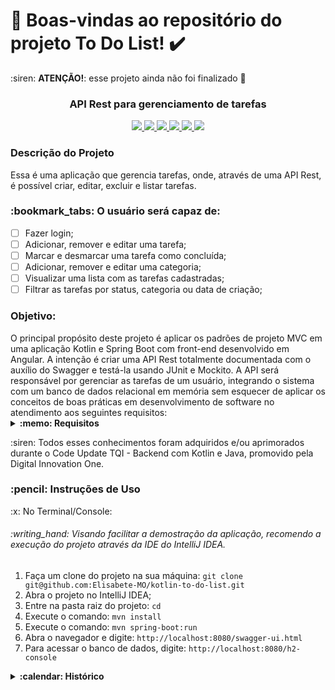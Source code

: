 # :notebook_with_decorative_cover: Boas-vindas ao repositório do projeto To Do List! :heavy_check_mark:

:siren: **ATENÇÃO!**: esse projeto ainda não foi finalizado :construction: <br>

<h3 align="center"><strong> API Rest para gerenciamento de tarefas </strong></h3>
<p align="center">
     <a alt="Java" href="https://java.com" target="_blank">
        <img src="https://img.shields.io/badge/Java-v17.0.6-5382A1.svg" />
    </a>
    <a alt="Kotlin" href="https://kotlinlang.org" target="_blank">
        <img src="https://img.shields.io/badge/Kotlin-v1.8.22-purple.svg" />
    </a>
    <a alt="Spring Boot" href="https://spring.io/projects/spring-boot" target="_blank">
        <img src="https://img.shields.io/badge/SpringBoot-v3.1.14-lightgreen.svg" />
    </a>
    <a alt="Maven" href="https://maven.apache.org/" target="_blank">
        <img src="https://img.shields.io/badge/Maven-v4.0.0-red.svg" />
    </a>
    <a alt="H2 database" href="https://www.h2database.com/html/main.html"  target="_blank">
        <img src="https://img.shields.io/badge/H2-v2.1.214-darkblue.svg" />
    </a>
    <a alt="Flyway" href="https://flywaydb.org/" target="_blank">
        <img src="https://img.shields.io/badge/Flyway-v9.16.3-darkred.svg">
    </a>
</p>

<h3>Descrição do Projeto</h3>

Essa é uma aplicação que gerencia tarefas, onde, através de uma API Rest, é 
possível criar, editar, excluir e listar tarefas.

<h3> :bookmark_tabs: O usuário será capaz de: </h3>

- [ ] Fazer login; <br>
- [ ] Adicionar, remover e editar uma tarefa;<br>
- [ ] Marcar e desmarcar uma tarefa como concluída;<br>
- [ ] Adicionar, remover e editar uma categoria;<br>
- [ ] Visualizar uma lista com as tarefas cadastradas;<br>
- [ ] Filtrar as tarefas por status, categoria ou data de criação;<br>

<h3> Objetivo: </h3>
O principal propósito deste projeto é aplicar os padrões de projeto MVC em 
uma aplicação Kotlin e Spring Boot com front-end desenvolvido em Angular. A 
intenção é criar uma API Rest totalmente documentada com o auxílio do 
Swagger e testá-la usando JUnit e Mockito. A API será responsável por 
gerenciar as tarefas de um usuário, integrando o sistema com um banco de 
dados relacional em memória sem esquecer de aplicar os conceitos de boas 
práticas em desenvolvimento de software no atendimento aos seguintes requisitos:

<details>
    <summary>
        <strong> :memo: Requisitos </strong>
    </summary>

- [x] Desenhar diagrama de classes da aplicação com Mermaid; <br>

<details>
O diagrama de classes abaixo ilustra a estrutura do projeto, destacando as 
principais entidades e suas relações. Ele fornece uma visão geral da arquitetura do sistema e como as classes interagem umas com as outras.
Neste diagrama, é possível observar as principais classes envolvidas no 
projeto incluindo `User` e `Task`. A relação entre essas classes é 
representada pelas setas, indicando como elas se conectam.
Este diagrama serve como um guia visual útil para entender a estrutura do sistema e as classes envolvidas nas operações.

```mermaid
classDiagram
class Task { 
    +id: string
    +date: date
    +title: string
    +description: string
    +status: Status
    +userId: number
    +save(task: Task) void
    +update(task: Task) Task
    +delete(id: number) void
    +findAll() List~Task~
    +findTaskByUserId(userId: number) List~Task~
}

class User {
    +id: number
    +username: string
    +email: string
    -password: string
    -image_url: string
    +save(user: User): void
    +update(user: User): User
    +delete(id: number): void
    +findAll(): List~User~
    +findByUsername(username: string): User 
    }

class Status { 
    <<enumeration>>
    OPEN
    IN_PROGRESS
    DONE 
    }
  	
  	
  User "1" *-- "n" Task
  Task "1" -- "1" Status
  ```

- [x] Desenvolver a API em Kotlin e Spring; <br>
- [x] Documentar a API com o Swagger; <br>
- [ ] Estruturar as classes no banco de dados; <br>
  - [x] Classe User; <br>
  - [x] Classe Task; <br>
  - [x] Criar as relações entre as tabelas; <br>
  - [x] Criar as queries para inserir os dados; <br>
  - [x] Criar a query para consultar as tarefas por id de usuário; <br>
  - [ ] Criar a query para consultar tarefas por status; <br>
  - [ ] Criar a query para consultar tarefas por categoria; <br>
  - [ ] Criar a query para consultar tarefas por data de criação; <br>
  - [x] Criar as queries para deletar os dados; <br>
  - [x] Criar as queries para atualizar os dados; <br>
  - [x] Intriduzir o processo de versionamento de banco de dados via FlyWay;
    <br>
- [ ] Introduzir processo de autenticação de usuários com o Spring Security;
  <br>
- [ ] Desenvolver o front-end em Angular; <br>
- [ ] Fazer o deploy da aplicação no Railway.

</details>
</details>

:siren: Todos esses conhecimentos foram adquiridos e/ou aprimorados durante o 
Code Update TQI - Backend com Kotlin e Java, promovido pela Digital Innovation One.

<h3> :pencil: Instruções de Uso</h3>

<p> :x: No Terminal/Console:</p>

<h6> :writing_hand: Visando facilitar a demostração da aplicação,
recomendo a execução do projeto através da IDE do IntelliJ IDEA. </h6>

<ol>
	<li>Faça um clone do projeto na sua máquina: <code>git clone git@github.com:Elisabete-MO/kotlin-to-do-list.git</code></li>
    <li>Abra o projeto no IntelliJ IDEA;</li>
    <li>Entre na pasta raiz do projeto: <code>cd </code></li>
	<li>Execute o comando: <code>mvn install</code></li>
    <li>Execute o comando: <code>mvn spring-boot:run</code></li>
    <li>Abra o navegador e digite: <code>http://localhost:8080/swagger-ui.html</code></li>
    <li>Para acessar o banco de dados, digite: <code>http://localhost:8080/h2-console</code></li>
</ol>

<details>
    <summary>
        <strong> :calendar: Histórico </strong>
    </summary>

Esse projeto foi desenvolvido primeiramente em HTML, CSS e javascript para
atender aos requisitos de avaliação do módulo de front-end do curso de
desenvolvimento web da Trybe. Agora, venho aplicar os conhecimentos adquiridos em Kotlin e Spring Boot para desenvolver uma API e,
posteriormente, irei utilizar o Angular para remodelar o front-end.
</details>